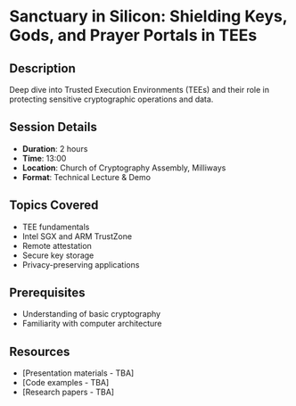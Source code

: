 # Sanctuary in Silicon: Shielding Keys, Gods, and Prayer Portals in TEEs

## Description
Deep dive into Trusted Execution Environments (TEEs) and their role in protecting sensitive cryptographic operations and data.

## Session Details
- **Duration**: 2 hours
- **Time**: 13:00
- **Location**: Church of Cryptography Assembly, Milliways
- **Format**: Technical Lecture & Demo

## Topics Covered
- TEE fundamentals
- Intel SGX and ARM TrustZone
- Remote attestation
- Secure key storage
- Privacy-preserving applications

## Prerequisites
- Understanding of basic cryptography
- Familiarity with computer architecture

## Resources
- [Presentation materials - TBA]
- [Code examples - TBA]
- [Research papers - TBA] 